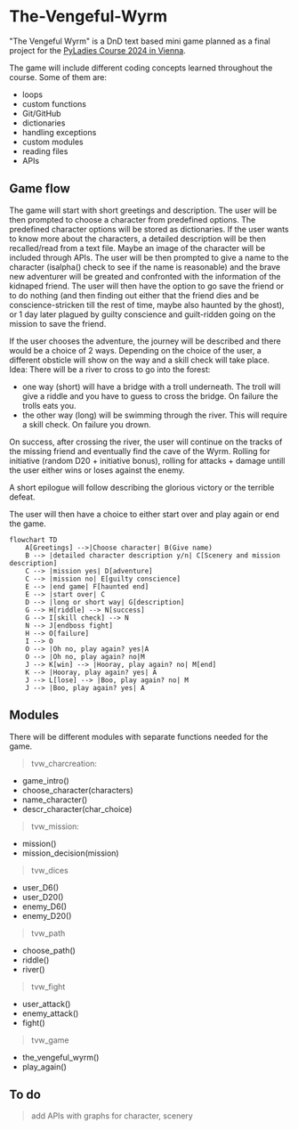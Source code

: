 # The-Vengeful-Wyrm

"The Vengeful Wyrm" is a DnD text based mini game planned as a final project for the [PyLadies Course 2024 in Vienna](https://pyladies.at/2024/pyladies-en-vienna-2024-spring/). 

The game will include different coding concepts learned throughout the course. 
Some of them are:
- loops
- custom functions
- Git/GitHub
- dictionaries 
- handling exceptions
- custom modules
- reading files
- APIs

## Game flow

The game will start with short greetings and description. The user will be then prompted to choose a character from predefined options. The predefined character options will be stored as dictionaries. If the user wants to know more about the characters, a detailed description will be then recalled/read from a text file. Maybe an image of the character will be included through APIs. The user will be then prompted to give a name to the character (isalpha() check to see if the name is reasonable) and the brave new adventurer will be greated and confronted with the information of the kidnaped friend. The user will then have the option to go save the friend or to do nothing (and then finding out either that the friend dies and be conscience-stricken till the rest of time, maybe also haunted by the ghost), or 1 day later plagued by guilty conscience and guilt-ridden going on the mission to save the friend. 

If the user chooses the adventure, the journey will be described and there would be a choice of 2 ways.
Depending on the choice of the user, a different obsticle will show on the way and a skill check will take place. 
Idea: There will be a river to cross to go into the forest:
- one way (short) will have a bridge with a troll underneath. The troll will give a riddle and you have to guess to cross the bridge. On failure the trolls eats you.
- the other way (long) will be swimming through the river. This will require a skill check. On failure you drown.

On success, after crossing the river, the user will continue on the tracks of the missing friend and eventually find the cave of the Wyrm.
Rolling for initiative (random D20 + initiative bonus), rolling for attacks + damage untill the user either wins or loses against the enemy.

A short epilogue will follow describing the glorious victory or the terrible defeat.

The user will then have a choice to either start over and play again or end the game.

```mermaid
flowchart TD
    A[Greetings] -->|Choose character| B(Give name) 
    B --> |detailed character description y/n| C[Scenery and mission description]
    C --> |mission yes| D[adventure]
    C --> |mission no| E[guilty conscience]
    E --> |end game| F[haunted end]
    E --> |start over| C
    D --> |long or short way| G[description]
    G --> H[riddle] --> N[success]
    G --> I[skill check] --> N
    N --> J[endboss fight]
    H --> O[failure]
    I --> O
    O --> |Oh no, play again? yes|A
    O --> |Oh no, play again? no|M
    J --> K[win] --> |Hooray, play again? no| M[end]
    K --> |Hooray, play again? yes| A
    J --> L[lose] --> |Boo, play again? no| M
    J --> |Boo, play again? yes| A
```

## Modules
There will be different modules with separate functions needed for the game.

> tvw_charcreation: 
- game_intro()
- choose_character(characters)
- name_character()
- descr_character(char_choice)

> tvw_mission:
- mission()
- mission_decision(mission)

> tvw_dices
- user_D6()
- user_D20()
- enemy_D6()
- enemy_D20()

> tvw_path
- choose_path()
- riddle()
- river()

> tvw_fight
- user_attack()
- enemy_attack()
- fight()

> tvw_game
- the_vengeful_wyrm()
- play_again()

## To do

> add APIs with graphs for character, scenery